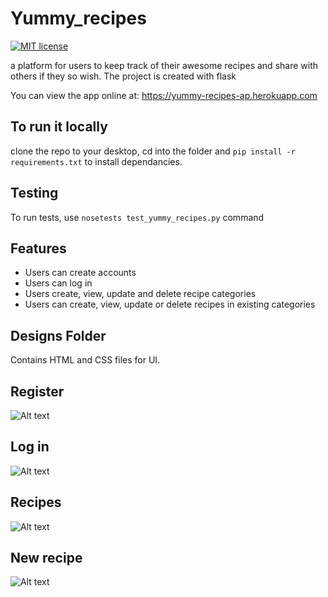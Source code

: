 # Yummy_recipes

[![MIT license](http://img.shields.io/badge/license-MIT-brightgreen.svg)](http://opensource.org/licenses/MIT)

a platform for users to keep track of their awesome recipes and share with others if they so wish.
The project is created with flask

You can view the app online at: https://yummy-recipes-ap.herokuapp.com
	
## To run it locally
clone the repo to your desktop, cd into the folder and ``` pip install -r requirements.txt ``` to install dependancies.

## Testing 
To run tests, use ``` nosetests test_yummy_recipes.py ``` command


## Features

- Users can create accounts
- Users can log in
- Users create, view, update and delete recipe categories 
- Users can create, view, update or delete recipes in existing categories


## Designs Folder

Contains HTML and CSS files for UI.


## Register
![Alt text](https://pnganga.github.io/wireframes/register.png)

## Log in
![Alt text](https://pnganga.github.io/wireframes/login.png)

## Recipes
![Alt text](https://pnganga.github.io/wireframes/user-recipes2.png)

## New recipe
![Alt text](https://pnganga.github.io/wireframes/new-recipe.png)